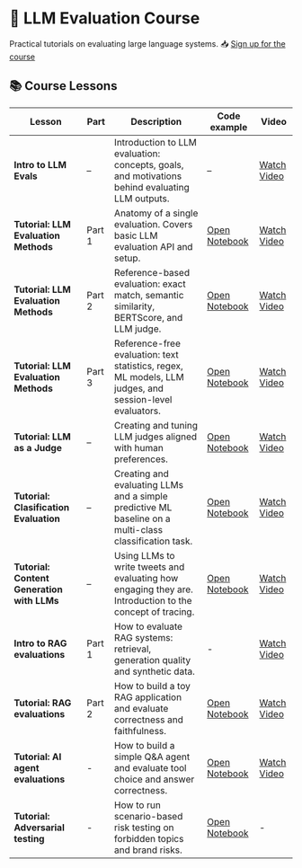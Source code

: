 # 🧠 LLM Evaluation Course

Practical tutorials on evaluating large language systems.
📥 [Sign up for the course](https://www.evidentlyai.com/llm-evaluation-course-practice)

## 📚 Course Lessons

| **Lesson** | **Part** | **Description** | **Code example** | **Video** |
|-----------|---------|-----------------|--------------|-----------|
| **Intro to LLM Evals** | – | Introduction to LLM evaluation: concepts, goals, and motivations behind evaluating LLM outputs. | – | [Watch Video](https://www.youtube.com/watch?v=K8LLVi5Xrh8&list=PL9omX6impEuNTr0KGLChHwhvN-q3ZF12d) |
| **Tutorial: LLM Evaluation Methods** | Part 1 | Anatomy of a single evaluation. Covers basic LLM evaluation API and setup. | [Open Notebook](LLMCourse_Tutorial_1_Intro_to_LLM_evals_methods.ipynb) | [Watch Video](https://www.youtube.com/watch?v=6JGRdMGbNCI&list=PL9omX6impEuNTr0KGLChHwhvN-q3ZF12d) |
| **Tutorial: LLM Evaluation Methods** | Part 2 | Reference-based evaluation: exact match, semantic similarity, BERTScore, and LLM judge. | [Open Notebook](LLMCourse_Tutorial_1_Intro_to_LLM_evals_methods.ipynb) | [Watch Video](https://www.youtube.com/watch?v=yD20c-KAImE&list=PL9omX6impEuNTr0KGLChHwhvN-q3ZF12d) |
| **Tutorial: LLM Evaluation Methods** | Part 3 | Reference-free evaluation: text statistics, regex, ML models, LLM judges, and session-level evaluators. | [Open Notebook](LLMCourse_Tutorial_1_Intro_to_LLM_evals_methods.ipynb) | [Watch Video](https://www.youtube.com/watch?v=-zoIqOpt2DA&list=PL9omX6impEuNTr0KGLChHwhvN-q3ZF12d) |
| **Tutorial: LLM as a Judge** | – | Creating and tuning LLM judges aligned with human preferences. | [Open Notebook](LLMCourse_Tutorial_2_LLM_as_a_judge.ipynb) | [Watch Video](https://www.youtube.com/watch?v=kP_aaFnXLmY&list=PL9omX6impEuNTr0KGLChHwhvN-q3ZF12d) |
| **Tutorial: Clasification Evaluation** | – | Creating and evaluating LLMs and a simple predictive ML baseline on a multi-class classification task. | [Open Notebook](LLMCourse_Classification_Evals.ipynb) | [Watch Video](https://www.youtube.com/watch?v=Gl2X_o99gYM&list=PL9omX6impEuNTr0KGLChHwhvN-q3ZF12d) |
| **Tutorial: Content Generation with LLMs** | – | Using LLMs to write tweets and evaluating how engaging they are. Introduction to the concept of tracing. |[Open Notebook](LLMCourse_Content_Generation_Evals.ipynb) | [Watch Video](https://www.youtube.com/watch?v=KhkiM9C0Qdg&list=PL9omX6impEuNTr0KGLChHwhvN-q3ZF12d) |
| **Intro to RAG evaluations** | Part 1 | How to evaluate RAG systems: retrieval, generation quality and synthetic data. | - | [Watch Video](https://www.youtube.com/watch?v=qI2qQfOG0Js&list=PL9omX6impEuNTr0KGLChHwhvN-q3ZF12d) |
| **Tutorial: RAG evaluations** | Part 2 | How to build a toy RAG application and evaluate correctness and faithfulness. |[Open Notebook](LLMCourse_RAG_Evals.ipynb)  | [Watch Video](https://www.youtube.com/watch?v=jckp5R09Afg&list=PL9omX6impEuNTr0KGLChHwhvN-q3ZF12d) |
| **Tutorial: AI agent evaluations** | - | How to build a simple Q&A agent and evaluate tool choice and answer correctness. |[Open Notebook](LLMCourse_Agent_Evals.ipynb)  | [Watch Video](https://www.youtube.com/watch?v=9KMmadw7-jI&list=PL9omX6impEuNTr0KGLChHwhvN-q3ZF12d) |
| **Tutorial: Adversarial testing** | - | How to run scenario-based risk testing on forbidden topics and brand risks. |[Open Notebook](LLMCourse_Adversarial_Testing.ipynb)  | - |

